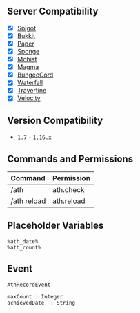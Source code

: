 ## Server Compatibility

- [x] [Spigot](https://hub.spigotmc.org/stash/projects/SPIGOT/repos/spigot/browse)
- [x] [Bukkit](https://hub.spigotmc.org/stash/projects/SPIGOT/repos/bukkit/browse)
- [x] [Paper](https://github.com/PaperMC/Paper)
- [x] [Sponge](https://github.com/SpongePowered/Sponge)
- [x] [Mohist](https://github.com/Mohist-Community/Mohist)
- [x] [Magma](https://github.com/magmafoundation/Magma)
- [x] [BungeeCord](https://github.com/SpigotMC/BungeeCord)
- [x] [Waterfall](https://github.com/PaperMC/Waterfall)
- [x] [Travertine](https://github.com/PaperMC/Travertine)
- [x] [Velocity](https://github.com/VelocityPowered/Velocity)

## Version Compatibility

- `1.7` - `1.16.x`

## Commands and Permissions

| Command| Permission|
| :---|:---|
|/ath| ath.check|
|/ath reload| ath.reload|

## Placeholder Variables

```
%ath_date%
%ath_count%
```

## Event

`AthRecordEvent`

```
maxCount : Integer
achievedDate  : String
```
